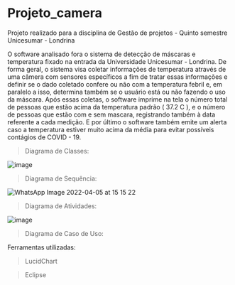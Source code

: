 # Projeto_camera
Projeto realizado para a disciplina de Gestão de projetos - Quinto semestre Unicesumar - Londrina

O software analisado fora o sistema de detecção de máscaras e temperatura fixado na entrada da Universidade Unicesumar - Londrina.
De forma geral, o sistema visa coletar informações de temperatura através de uma câmera com sensores específicos a fim de tratar essas informações e definir se o dado coletado confere ou não com a temperatura febril e, em paralelo a isso, determina também se o usuário está ou não fazendo o uso da máscara. Após essas coletas, o software imprime na tela o número total de pessoas que estão acima da temperatura padrão ( 37.2 C ), e o número de pessoas que estão com e sem mascara, registrando também à data referente a cada medição. E por último o software também emite um alerta caso a temperatura estiver muito acima da média para evitar possíveis contágios de COVID - 19.  

> Diagrama de Classes:

![image](https://user-images.githubusercontent.com/67290959/161864505-8d19aefb-7470-405a-a4b7-72456a948370.png)

> Diagrama de Sequência:

![WhatsApp Image 2022-04-05 at 15 15 22](https://user-images.githubusercontent.com/67290959/161861357-bd5cc37b-b5f0-4c07-aa7a-0b2e405fb5aa.jpeg)

> Diagrama de Atividades:

![image](https://user-images.githubusercontent.com/67290959/161864630-1f02bec0-8b91-4b32-8610-18bbb21c8e4b.png)

> Diagrama de Caso de Uso:


Ferramentas utilizadas:

> LucidChart

> Eclipse
